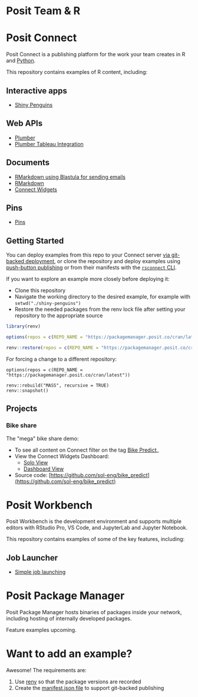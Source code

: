 # Posit Team & R

# Posit Connect

Posit Connect is a publishing platform for the work your team creates in R and [Python](https://github.com/sol-eng/python-examples).

This repository contains examples of R content, including:

## Interactive apps

- [Shiny Penguins](./shiny-penguins/README.md)

## Web APIs

- [Plumber](./plumber-penguins/README.md)
- [Plumber Tableau Integration](./plumber-tableau-penguins/README.md)

## Documents

- [RMarkdown using Blastula for sending emails](./rmd-blastula/README.md)
- [RMarkdown](./rmd-penguins/README.md)
- [Connect Widgets](./connectwidgets-penguins/README.md)

## Pins

- [Pins](./pins-r-penguins/README.md)

## Getting Started

You can deploy examples from this repo to your Connect server [via git-backed deployment](https://docs.rstudio.com/connect/user/git-backed/), or clone the repository and deploy examples using [push-button publishing](https://docs.posit.co/connect/user/publishing/) or from their manifests with the [`rsconnect` CLI](https://docs.posit.co/connect/user/publishing-r/).

If you want to explore an example more closely before deploying it:

* Clone this repository
* Navigate the working directory to the desired example, for example with `setwd("./shiny-penguins")`
* Restore the needed packages from the renv lock file after setting your repository to the appropriate source

```r
library(renv)

options(repos = c(REPO_NAME = "https://packagemanager.posit.co/cran/latest"))

renv::restore(repos = c(REPO_NAME = "https://packagemanager.posit.co/cran/latest"))
```

For forcing a change to a different repository: 
```
options(repos = c(REPO_NAME = "https://packagemanager.posit.co/cran/latest"))

renv::rebuild("MASS", recursive = TRUE)
renv::snapshot()
```


## Projects

### Bike share

The "mega" bike share demo:

-   To see all content on Connect filter on the tag [Bike Predict](https://colorado.rstudio.com/rsc/connect/#/content/listing?filter=min_role:viewer&filter=content_type:all&view_type=expanded&tags=111-tagtree:218)_
-   View the Connect Widgets Dashboard:
    -   [Solo View](https://colorado.rstudio.com/rsc/bike-share/)
    -   [Dashboard View](https://colorado.rstudio.com/rsc/connect/#/apps/3124a8f9-7d30-44b9-a49a-552db71b036e)
-   Source code: [https://github.com/sol-eng/bike_predict](https://github.com/sol-eng/bike_predict)

# Posit Workbench

Posit Workbench is the development environment and supports multiple editors with RStudio Pro, VS Code, and JupyterLab and Jupyter Notebook. 

This repository contains examples of some of the key features, including: 

## Job Launcher 

- [Simple job launching](./r-job-launcher/README.md)

# Posit Package Manager

Posit Package Manager hosts binaries of packages inside your network, including hosting of internally developed packages. 

Feature examples upcoming. 

# Want to add an example? 

Awesome! The requirements are: 

1. Use [renv](https://rstudio.github.io/renv/articles/renv.html) so that the package versions are recorded 
2. Create the [manifest.json file](https://docs.posit.co/connect/user/git-backed/#creating-a-manifest-file-from-r) to support git-backed publishing

